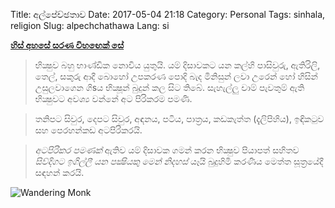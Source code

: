 Title: අල්පේච්ඡතාව
Date: 2017-05-04 21:18
Category: Personal
Tags: sinhala, religion
Slug: alpechchathawa
Lang: si

[**හිස්‌ අහසේ සරණ  විහඟෙක්‌ සේ**][1]

> භික්‍ෂුව බහු භාණ්‌ඩික නොවිය යුතුයි. යම් දිසාවකට යන කල්හි පාසිවුරු, ඇතිරිලි, තෙල්, සකුරු ආදී බොහෝ උපකරණ පොදි 
බැද මිනිසුන් ලවා උරෙන් හෝ හිසින් උසුලවාගෙන ගිsය භික්‍ෂූන් බුදුන් කල සිට තිබේ. සැහැල්ලු චාම් පැවතුම් ඇති භික්‍ෂුවට 
අවශ්‍ය වන්නේ අට පිරිකරම පමණි.

> තනිපට සිවුර, දෙපට සිවුර, අඳනය, පටිය, පාත්‍රය, කඩකැත්ත (දැලිපිහිය), ඉඳිකටුව සහ පෙරහන්කඩ අටපිරිකරයි.

> *අටපිරිකර පමණක්‌* ඇතිව යම් දිසාවක ගමන් කරන භික්‍ෂුව පියාපත් සහිතව *සිව්දිගට ඉගිල්ලී යන පක්‍ෂියකු මෙන් නිදහස්*‌ යෑයි 
බුදුහිමි කරණීය මෙත්ත සූත්‍රයේදී සඳහන් කරයි.

![Wandering Monk]({filename}/images/wandering-monk.png)

[1]: http://www.divaina.com/2010/06/06/feature07.html
